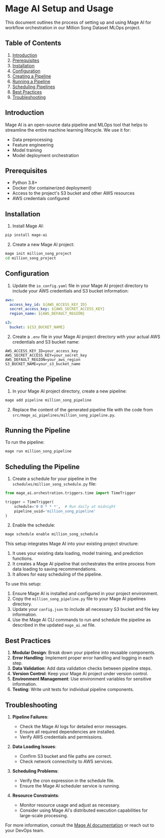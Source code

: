 # Mage AI Setup and Usage

This document outlines the process of setting up and using Mage AI for workflow orchestration in our Million Song Dataset MLOps project.

## Table of Contents
1. [Introduction](#introduction)
2. [Prerequisites](#prerequisites)
3. [Installation](#installation)
4. [Configuration](#configuration)
5. [Creating a Pipeline](#creating-a-pipeline)
6. [Running a Pipeline](#running-a-pipeline)
7. [Scheduling Pipelines](#scheduling-pipelines)
8. [Best Practices](#best-practices)
9. [Troubleshooting](#troubleshooting)

## Introduction

Mage AI is an open-source data pipeline and MLOps tool that helps to streamline the entire machine learning lifecycle. We use it for:
- Data preprocessing
- Feature engineering
- Model training
- Model deployment orchestration

## Prerequisites

- Python 3.8+
- Docker (for containerized deployment)
- Access to the project's S3 bucket and other AWS resources
- AWS credentials configured

## Installation

1. Install Mage AI:

```bash
pip install mage-ai
```

2. Create a new Mage AI project:

```bash
mage init million_song_project
cd million_song_project
```

## Configuration

1. Update the `io_config.yaml` file in your Mage AI project directory to include your AWS credentials and S3 bucket information:

```yaml
aws:
  access_key_id: ${AWS_ACCESS_KEY_ID}
  secret_access_key: ${AWS_SECRET_ACCESS_KEY}
  region_name: ${AWS_DEFAULT_REGION}

s3:
  bucket: ${S3_BUCKET_NAME}
```

2. Create a `.env` file in your Mage AI project directory with your actual AWS credentials and S3 bucket name:

```
AWS_ACCESS_KEY_ID=your_access_key
AWS_SECRET_ACCESS_KEY=your_secret_key
AWS_DEFAULT_REGION=your_aws_region
S3_BUCKET_NAME=your_s3_bucket_name
```

## Creating the Pipeline

1. In your Mage AI project directory, create a new pipeline:

```bash
mage add pipeline million_song_pipeline
```

2. Replace the content of the generated pipeline file with the code from `src/mage_ai_pipelines/million_song_pipeline.py`.

## Running the Pipeline

To run the pipeline:

```bash
mage run million_song_pipeline
```

## Scheduling the Pipeline

1. Create a schedule for your pipeline in the `schedules/million_song_schedule.py` file:

```python
from mage_ai.orchestration.triggers.time import TimeTrigger

trigger = TimeTrigger(
    schedule='0 0 * * *',  # Run daily at midnight
    pipeline_uuid='million_song_pipeline'
)
```

2. Enable the schedule:

```bash
mage schedule enable million_song_schedule
```

This setup integrates Mage AI into your existing project structure:

1. It uses your existing data loading, model training, and prediction functions.
2. It creates a Mage AI pipeline that orchestrates the entire process from data loading to saving recommendations.
3. It allows for easy scheduling of the pipeline.

To use this setup:

1. Ensure Mage AI is installed and configured in your project environment.
2. Copy the `million_song_pipeline.py` file to your Mage AI pipelines directory.
3. Update your `config.json` to include all necessary S3 bucket and file key information.
4. Use the Mage AI CLI commands to run and schedule the pipeline as described in the updated `mage_ai.md` file.


## Best Practices

1. **Modular Design**: Break down your pipeline into reusable components.
2. **Error Handling**: Implement proper error handling and logging in each step.
3. **Data Validation**: Add data validation checks between pipeline steps.
4. **Version Control**: Keep your Mage AI project under version control.
5. **Environment Management**: Use environment variables for sensitive information.
6. **Testing**: Write unit tests for individual pipeline components.

## Troubleshooting

1. **Pipeline Failures**:
   - Check the Mage AI logs for detailed error messages.
   - Ensure all required dependencies are installed.
   - Verify AWS credentials and permissions.

2. **Data Loading Issues**:
   - Confirm S3 bucket and file paths are correct.
   - Check network connectivity to AWS services.

3. **Scheduling Problems**:
   - Verify the cron expression in the schedule file.
   - Ensure the Mage AI scheduler service is running.

4. **Resource Constraints**:
   - Monitor resource usage and adjust as necessary.
   - Consider using Mage AI's distributed execution capabilities for large-scale processing.

For more information, consult the [Mage AI documentation](https://docs.mage.ai/) or reach out to your DevOps team.

